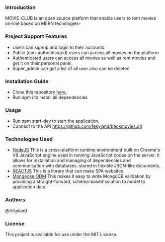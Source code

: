 ### Introduction
MOVIE-CLUB is an open source platform that enable users to rent movies on-line based on MERN tecnologies-

### Project Support Features
* Users can signup and login to their accounts
* Public (non-authenticated) users can access all movies on the platform
* Authenticated users can access all movies as well as rent movies and get it on their personal panel.
* Super_admin can get a list of all user also can be deleted

### Installation Guide
* Clone this repository [here](https://github.com/fekyland/movieclubrailway.git).
* Run npm i to install all dependencies

### Usage
* Run npm start-dev to start the application.
* Connect to the API https://github.com/fekyland/backmovies.git 


### Technologies Used
* [NodeJS](https://nodejs.org/) This is a cross-platform runtime environment built on Chrome's V8 JavaScript engine used in running JavaScript codes on the server. It allows for installation and managing of dependencies and communication with databases.
stored in flexible JSON-like documents.
* [REACTJS](https://es.reactjs.org) This is a library that can make SPA websites.
* [Mongoose ODM](https://mongoosejs.com/) This makes it easy to write MongoDB validation by providing a straight-forward, schema-based solution to model to application data.


### Authors
@fekyland

### License
This project is available for use under the MIT License.



